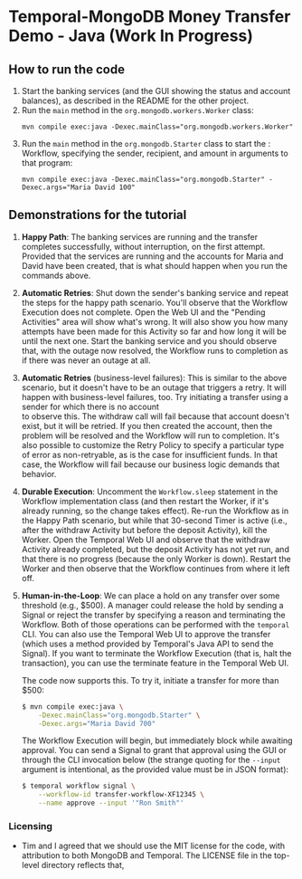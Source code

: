 # Temporal-MongoDB Money Transfer Demo - Java (Work In Progress)

## How to run the code

1. Start the banking services (and the GUI showing the status and account 
   balances), as described in the README for the other project.
2. Run the `main` method in the `org.mongodb.workers.Worker` class:
   ```
   mvn compile exec:java -Dexec.mainClass="org.mongodb.workers.Worker"
   ```
3. Run the `main` method in the `org.mongodb.Starter` class to start the :
   Workflow, specifying the sender, recipient, and amount in arguments to
   that program:
   ```
   mvn compile exec:java -Dexec.mainClass="org.mongodb.Starter" -Dexec.args="Maria David 100"
   ```

## Demonstrations for the tutorial

1. **Happy Path**: 
   The banking services are running and the transfer completes successfully, 
   without interruption, on the first attempt. Provided that the services 
   are running and the accounts for Maria and David have been created, that
   is what should happen when you run the commands above.

2. **Automatic Retries**: 
   Shut down the sender's banking service and repeat the steps for the happy 
   path scenario. You'll observe that the Workflow Execution does not complete. 
   Open the Web UI and the "Pending Activities" area will show what's wrong. 
   It will also show you how many attempts have been made for this Activity 
   so far and how long it will be until the next one. Start the banking service 
   and you should observe that, with the outage now resolved, the Workflow runs 
   to completion as if there was never an outage at all.

3. **Automatic Retries** (business-level failures):
   This is similar to the above scenario, but it doesn't have to be an outage 
   that triggers a retry. It will happen with business-level failures, too. 
   Try initiating a transfer using a sender for which there is no account  
   to observe this. The withdraw call will fail because that account doesn't 
   exist, but it will be retried. If you then created the account, then the 
   problem will be resolved and the Workflow will run to completion. It's also
   possible to customize the Retry Policy to specify a particular type of error 
   as non-retryable, as is the case for insufficient funds. In that case, the 
   Workflow will fail because our business logic demands that behavior.

4. **Durable Execution**: 
   Uncomment the `Workflow.sleep` statement in the Workflow implementation 
   class (and then restart the Worker, if it's already running, so the change 
   takes effect). Re-run the Workflow as in the Happy Path scenario, but while 
   that 30-second Timer is active (i.e., after the withdraw Activity but before 
   the deposit Activity), kill the Worker. Open the Temporal Web UI and observe 
   that the withdraw Activity already completed, but the deposit Activity has 
   not yet run, and that there is no progress (because the only Worker is down).
   Restart the Worker and then observe that the Workflow continues from where 
   it left off.

5. **Human-in-the-Loop**:
   We can place a hold on any transfer over some threshold (e.g., $500). A 
   manager could release the hold by sending a Signal or reject the transfer 
   by specifying a reason and terminating the Workflow. Both of those operations 
   can be performed with the `temporal` CLI. You can also use the Temporal 
   Web UI to approve the transfer (which uses a method provided by Temporal's 
   Java API to send the Signal). If you want to terminate the Workflow Execution
   (that is, halt the transaction), you can use the terminate feature in the 
   Temporal Web UI.

   The code now supports this. To try it, initiate a transfer for more than
   $500:

   ```bash
   $ mvn compile exec:java \
       -Dexec.mainClass="org.mongodb.Starter" \
       -Dexec.args="Maria David 700"
   ```

   The Workflow Execution will begin, but immediately block while awaiting
   approval. You can send a Signal to grant that approval using the GUI or
   through the CLI invocation below (the strange quoting for the `--input` 
   argument is intentional, as the provided value must be in JSON format):

   ```bash
   $ temporal workflow signal \
       --workflow-id transfer-workflow-XF12345 \
       --name approve --input '"Ron Smith"'
   ```


### Licensing
* Tim and I agreed that we should use the MIT license for the code, with attribution 
  to both MongoDB and Temporal. The LICENSE file in the top-level directory reflects that,


